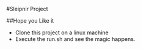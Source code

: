 #Sleipnir Project

##Hope you Like it

* Clone this project on a linux machine
* Execute the run.sh and see the magic happens.
